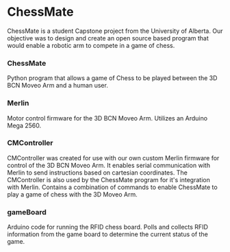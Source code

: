 # ChessMate

ChessMate is a student Capstone project from the University of Alberta. Our objective was to design and create an open source based program that would enable a robotic arm to compete in a game of chess.

### ChessMate
Python program that allows a game of Chess to be played between the 3D BCN Moveo Arm and a human user. 

### Merlin
Motor control firmware for the 3D BCN Moveo Arm. Utilizes an Arduino Mega 2560. 

### CMController
CMController was created for use with our own custom Merlin firmware for control of the 3D BCN Moveo Arm.
It enables serial communication with Merlin to send instructions based on cartesian coordinates. The CMController is also used by the ChessMate program for it's integration with Merlin. Contains a combination of commands to enable ChessMate to play a game of chess with the 3D Moveo Arm.

### gameBoard
Arduino code for running the RFID chess board. Polls and collects RFID information from the game board to determine the current status of the game. 


